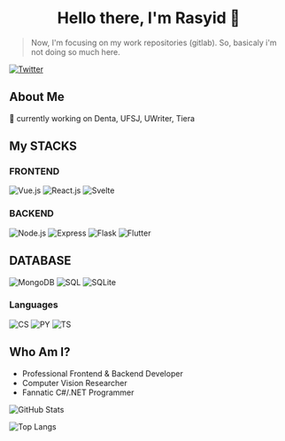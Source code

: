 <h1 style="text-align: center;">
  Hello there, I'm Rasyid 🐋
</h1>

> Now, I'm focusing on my work repositories (gitlab). So, basicaly i'm not doing so much here.

[![Twitter](https://img.shields.io/twitter/follow/rasyidf_?color=%23169ef2&style=for-the-badge)](https://twitter.com/rasyidf_)

 
## About Me
 🔭 currently working on Denta, UFSJ, UWriter, Tiera
 
## My STACKS
### FRONTEND
![Vue.js](https://img.shields.io/badge/Vue.js-35495E?style=for-the-badge&logo=vue.js&logoColor=4FC08D)
![React.js](https://img.shields.io/badge/React-20232A?style=for-the-badge&logo=react&logoColor=61DAFB)
![Svelte](https://img.shields.io/badge/Svelte-4A4A55?style=for-the-badge&logo=svelte&logoColor=FF3E00)

### BACKEND

![Node.js](https://img.shields.io/badge/Node.js-43853D?style=for-the-badge&logo=node.js&logoColor=white) ![Express](https://img.shields.io/badge/Express.js-404D59?style=for-the-badge)
![Flask](https://img.shields.io/badge/Flask-000000?style=for-the-badge&logo=flask&logoColor=white)
![Flutter](https://img.shields.io/badge/Flutter-02569B?style=for-the-badge&logo=flutter&logoColor=white)

## DATABASE
![MongoDB](https://img.shields.io/badge/MongoDB-4EA94B?style=for-the-badge&logo=mongodb&logoColor=white)  ![SQL](https://img.shields.io/badge/MySQL-00000F?style=for-the-badge&logo=mysql&logoColor=white) ![SQLite](https://img.shields.io/badge/SQLite-07405E?style=for-the-badge&logo=sqlite&logoColor=white)

### Languages
![CS](https://img.shields.io/badge/C%23-239120?style=for-the-badge&logo=c-sharp&logoColor=white)
![PY](https://img.shields.io/badge/Python-3776AB?style=for-the-badge&logo=python&logoColor=white)
![TS](https://img.shields.io/badge/TypeScript-007ACC?style=for-the-badge&logo=typescript&logoColor=white)

  
## Who Am I?

- Professional Frontend & Backend Developer
- Computer Vision Researcher 
- Fannatic C#/.NET Programmer 

![GitHub Stats](https://github-readme-stats.vercel.app/api?username=rasyidf&show_icons=true&count_private=true)

![Top Langs](https://github-readme-stats.vercel.app/api/top-langs/?username=rasyidf&layout=compact)
